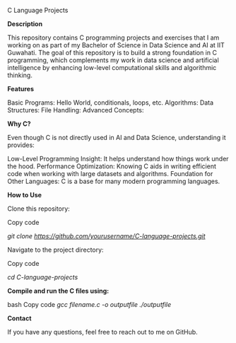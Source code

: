 C Language Projects

**Description**

This repository contains C programming projects and exercises that I am working on as part of my Bachelor of Science in Data Science and AI at IIT Guwahati. The goal of this repository is to build a strong foundation in C programming, which complements my work in data science and artificial intelligence by enhancing low-level computational skills and algorithmic thinking.

**Features**

Basic Programs: Hello World, conditionals, loops, etc.
Algorithms: 
Data Structures:
File Handling:
Advanced Concepts:

**Why C?**

Even though C is not directly used in AI and Data Science, understanding it provides:

Low-Level Programming Insight: It helps understand how things work under the hood.
Performance Optimization: Knowing C aids in writing efficient code when working with large datasets and algorithms.
Foundation for Other Languages: C is a base for many modern programming languages.

**How to Use**

Clone this repository:

Copy code

_git clone https://github.com/yourusername/C-language-projects.git_

Navigate to the project directory:

Copy code

_cd C-language-projects_

**Compile and run the C files using:**

bash
Copy code
__gcc filename.c -o outputfile_
./outputfile_

**Contact**

If you have any questions, feel free to reach out to me on GitHub.
